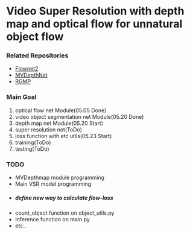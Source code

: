 # Video Super Resolution with depth map and optical flow for unnatural object flow

### Related Repositories
- [Flownet2](https://github.com/NVIDIA/flownet2-pytorch)
- [MVDepthNet](https://github.com/HKUST-Aerial-Robotics/MVDepthNet)
- [RGMP](https://github.com/seoungwugoh/RGMP)

### Main Goal
1. optical flow net Module(05.05 Done)
2. video object segmentation net Module(05.20 Done)
3. depth map net Module(05.20 Start)
4. super resolution net(ToDo)
5. loss function with etc utils(05.23 Start)
6. training(ToDo)
7. testing(ToDo)

### TODO
- MVDepthmap module programming
- Main VSR model programming
- #####  *define new way to calculate flow-loss*
- count_object function on object_utils.py
- Inference function on main.py
- etc..